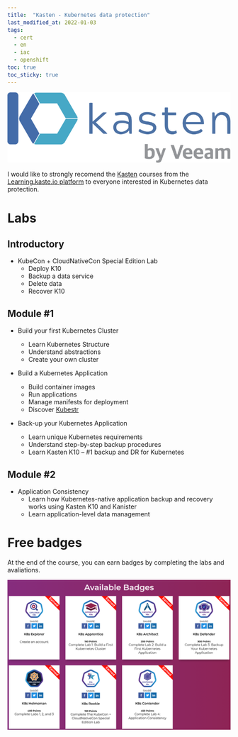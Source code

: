 ```yaml
---
title:  "Kasten - Kubernetes data protection"
last_modified_at: 2022-01-03
tags:
  - cert
  - en
  - iac
  - openshift
toc: true
toc_sticky: true
---
```


[![](/assets/images/posts/2022-01-03-kasten/0.png)](https://www.kasten.io/)

I would like to strongly recomend the [Kasten](https://www.kasten.io/) courses from the [Learning.kaste.io platform](https://learning.kasten.io/) to everyone interested in Kubernetes data protection.

# Labs

## Introductory

- KubeCon + CloudNativeCon Special Edition Lab
    * Deploy K10
    * Backup a data service
    * Delete data
    * Recover K10

## Module #1

- Build your first Kubernetes Cluster
    * Learn Kubernetes Structure
    * Understand abstractions
    * Create your own cluster

- Build a Kubernetes Application
    * Build container images
    * Run applications
    * Manage manifests for deployment
    * Discover [Kubestr](https://kubestr.io/)

- Back-up your Kubernetes Application
    * Learn unique Kubernetes requirements
    * Understand step-by-step backup procedures
    * Learn Kasten K10 – #1 backup and DR for Kubernetes

## Module #2

- Application Consistency
    * Learn how Kubernetes-native application backup and recovery works using Kasten K10 and Kanister
    * Learn application-level data management

# Free badges

At the end of the course, you can earn badges by completing the labs and avaliations.

![](/assets/images/posts/2022-01-03-kasten/1.png)
